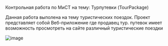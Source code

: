 Контрольная работа по МиСТ на тему: Турпутевки (TourPackage)

Данная работа выполена на тему туристических поездок. Проект представляет собой 
Веб-приложение где продавец тур. путевок имеет возможность просмотреть на сайте различный туристические поездки


![image](https://user-images.githubusercontent.com/38436717/148641296-137822f5-52c4-41ae-81a0-dc7efe81c138.png)

